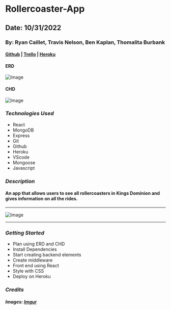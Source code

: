 # Rollercoaster-App

## Date: 10/31/2022

### By: Ryan Caillet, Travis Nelson, Ben Kaplan, Thomalita Burbank

#### [Github](https://github.com/rycaillet/Rollercoaster-App) | [Trello](https://trello.com/b/YPpBaatX/rollercoaster-tycoons) | [Heroku](https://rollercoaster-app.herokuapp.com/rollercoasters)

#### ERD
![Image](https://trello.com/1/cards/635fd6b4f7afec02b119b1fe/attachments/635fd6b4f7afec02b119b218/previews/635fd6b5f7afec02b119b224/download/Rollercoaster_ERD.drawio.png)

#### CHD
![Image](https://trello.com/1/cards/635fd6b253643e035d7d5c15/attachments/635fd6b253643e035d7d5c54/previews/635fd6b353643e035d7d5d05/download/Rollercoaster_CHD.drawio.png)

### ***Technologies Used***
*   React 
*   MongoDB 
*   Express 
*   Git 
*   Github 
*   Heroku 
*   VScode
*   Mongoose 
*   Javascript

### ***Description***
#### An app that allows users to see all rollercoasters in Kings Dominion and gives information on all the rides.
***
![Image](https://i.imgur.com/wFlhXzk.jpeg)
***

### ***Getting Started***
*   Plan using ERD and CHD
*   Install Dependencies
*   Start creating backend elements
*   Create middleware
*   Front end using React
*   Style with CSS
*   Deploy on Heroku

### ***Credits***

##### Images: [Imgur](https://imgur.com/)

